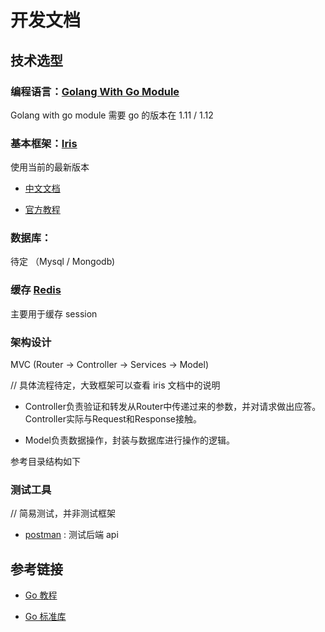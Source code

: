 # 开发文档

## 技术选型

### 编程语言：[Golang With Go Module](https://golang.org/)

Golang with go module 需要 go 的版本在 1.11 / 1.12 

### 基本框架：[Iris](https://iris-go.com/)

使用当前的最新版本

- [中文文档](https://learnku.com/docs/iris-go/10)

- [官方教程](https://docs.iris-go.com/)

### 数据库：

待定 （Mysql / Mongodb)

### 缓存 [Redis](https://github.com/go-redis/redis)

主要用于缓存 session

### 架构设计

MVC (Router -> Controller -> Services -> Model)

// 具体流程待定，大致框架可以查看 iris 文档中的说明

- Controller负责验证和转发从Router中传递过来的参数，并对请求做出应答。Controller实际与Request和Response接触。

- Model负责数据操作，封装与数据库进行操作的逻辑。

参考目录结构如下




### 测试工具
// 简易测试，并非测试框架

- [postman](https://www.getpostman.com/) : 测试后端 api


## 参考链接

- [Go 教程](https://go.wuhaolin.cn/)

- [Go 标准库](https://books.studygolang.com/The-Golang-Standard-Library-by-Example/)